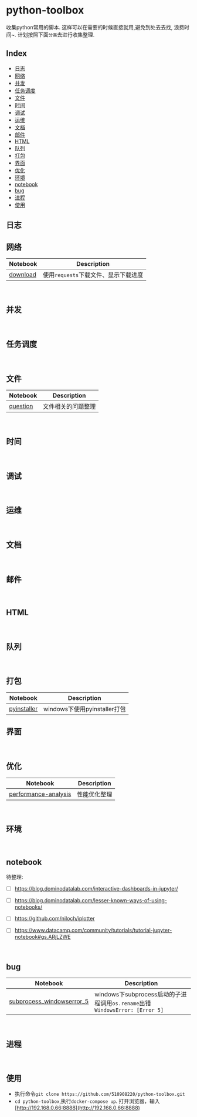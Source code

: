# python-toolbox
收集python常用的脚本. 这样可以在需要的时候直接就用,避免到处去去找, 浪费时间~. 计划按照下面`分类`去进行收集整理.


## Index

* [日志](#日志)
* [网络](#网络)
* [并发](#并发)
* [任务调度](#任务调度)
* [文件](#文件)
* [时间](#时间)
* [调试](#调试)
* [运维](#运维)
* [文档](#文档)
* [邮件](#邮件)
* [HTML](#HTML)
* [队列](#队列)
* [打包](#打包)
* [界面](#界面)
* [优化](#优化)
* [环境](#环境)
* [notebook](#notebook)
* [bug](#bug)
* [进程](#进程)
* [使用](#使用)
## 日志

## 网络
| Notebook                                 | Description             |
| ---------------------------------------- | ----------------------- |
| [download](http://nbviewer.jupyter.org/github/510908220/python-toolbox/blob/master/books/network/download.ipynb) | 使用`requests`下载文件、显示下载进度 |


<br/>

## 并发
<br/>

## 任务调度
<br/>


## 文件

| Notebook                                 | Description |
| ---------------------------------------- | ----------- |
| [question](http://nbviewer.jupyter.org/github/510908220/python-toolbox/blob/master/books/files/question.ipynb) | 文件相关的问题整理   |


<br/>

## 时间
<br/>

## 调试
<br/>

## 运维
<br/>

## 文档
<br/>

## 邮件
<br/>


## HTML
<br/>

## 队列
<br/>

## 打包

| Notebook                                 | Description             |
| ---------------------------------------- | ----------------------- |
| [pyinstaller](http://nbviewer.jupyter.org/github/510908220/python-toolbox/blob/master/books/package/pyinstaller.ipynb) | windows下使用pyinstaller打包 |

## 界面
<br/>

## 优化

| Notebook                                 | Description             |
| ---------------------------------------- | ----------------------- |
| [performance-analysis](http://nbviewer.jupyter.org/github/510908220/python-toolbox/blob/master/books/optimization/performance-analysis.ipynb) |性能优化整理 |


<br/>

## 环境
<br/>

## notebook

待整理:

- [ ] https://blog.dominodatalab.com/interactive-dashboards-in-jupyter/
- [ ] https://blog.dominodatalab.com/lesser-known-ways-of-using-notebooks/
- [ ] https://github.com/niloch/iplotter
- [ ] https://www.datacamp.com/community/tutorials/tutorial-jupyter-notebook#gs.ARjLZWE



<br/>

## bug
| Notebook                                 | Description                              |
| ---------------------------------------- | ---------------------------------------- |
| [subprocess_windowserror_5](http://nbviewer.jupyter.org/github/510908220/python-toolbox/blob/master/books/bug/subprocess_windowserror_5.ipynb) | windows下subprocess启动的子进程调用`os.rename`出错`WindowsError: [Error 5] ` |

<br/>

## 进程
<br/>

## 使用

- 执行命令`git clone https://github.com/510908220/python-toolbox.git`
- `cd python-toolbox`,执行`docker-compose up`. 打开浏览器，输入[http://192.168.0.66:8888](http://192.168.0.66:8888)

